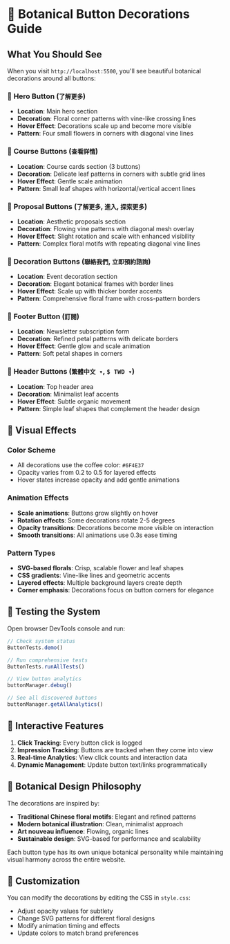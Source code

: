 # 🌸 Botanical Button Decorations Guide

## What You Should See

When you visit `http://localhost:5500`, you'll see beautiful botanical decorations around all buttons:

### 🌟 **Hero Button** (`了解更多`)
- **Location**: Main hero section
- **Decoration**: Floral corner patterns with vine-like crossing lines
- **Hover Effect**: Decorations scale up and become more visible
- **Pattern**: Four small flowers in corners with diagonal vine lines

### 🌿 **Course Buttons** (`查看詳情`)
- **Location**: Course cards section (3 buttons)
- **Decoration**: Delicate leaf patterns in corners with subtle grid lines
- **Hover Effect**: Gentle scale animation
- **Pattern**: Small leaf shapes with horizontal/vertical accent lines

### 🌺 **Proposal Buttons** (`了解更多`, `進入`, `探索更多`)
- **Location**: Aesthetic proposals section
- **Decoration**: Flowing vine patterns with diagonal mesh overlay
- **Hover Effect**: Slight rotation and scale with enhanced visibility
- **Pattern**: Complex floral motifs with repeating diagonal vine lines

### 🌹 **Decoration Buttons** (`聯絡我們`, `立即預約諮詢`)
- **Location**: Event decoration section
- **Decoration**: Elegant botanical frames with border lines
- **Hover Effect**: Scale up with thicker border accents
- **Pattern**: Comprehensive floral frame with cross-pattern borders

### 🌸 **Footer Button** (`訂閱`)
- **Location**: Newsletter subscription form
- **Decoration**: Refined petal patterns with delicate borders
- **Hover Effect**: Gentle glow and scale animation
- **Pattern**: Soft petal shapes in corners

### 🍃 **Header Buttons** (`繁體中文 ▾`, `$ TWD ▾`)
- **Location**: Top header area
- **Decoration**: Minimalist leaf accents
- **Hover Effect**: Subtle organic movement
- **Pattern**: Simple leaf shapes that complement the header design

## 🎨 Visual Effects

### **Color Scheme**
- All decorations use the coffee color: `#6F4E37`
- Opacity varies from 0.2 to 0.5 for layered effects
- Hover states increase opacity and add gentle animations

### **Animation Effects**
- **Scale animations**: Buttons grow slightly on hover
- **Rotation effects**: Some decorations rotate 2-5 degrees
- **Opacity transitions**: Decorations become more visible on interaction
- **Smooth transitions**: All animations use 0.3s ease timing

### **Pattern Types**
- **SVG-based florals**: Crisp, scalable flower and leaf shapes
- **CSS gradients**: Vine-like lines and geometric accents
- **Layered effects**: Multiple background layers create depth
- **Corner emphasis**: Decorations focus on button corners for elegance

## 🧪 Testing the System

Open browser DevTools console and run:

```javascript
// Check system status
ButtonTests.demo()

// Run comprehensive tests
ButtonTests.runAllTests()

// View button analytics
buttonManager.debug()

// See all discovered buttons
buttonManager.getAllAnalytics()
```

## 🎯 Interactive Features

1. **Click Tracking**: Every button click is logged
2. **Impression Tracking**: Buttons are tracked when they come into view
3. **Real-time Analytics**: View click counts and interaction data
4. **Dynamic Management**: Update button text/links programmatically

## 🌟 Botanical Design Philosophy

The decorations are inspired by:
- **Traditional Chinese floral motifs**: Elegant and refined patterns
- **Modern botanical illustration**: Clean, minimalist approach  
- **Art nouveau influence**: Flowing, organic lines
- **Sustainable design**: SVG-based for performance and scalability

Each button type has its own unique botanical personality while maintaining visual harmony across the entire website.

## 🔧 Customization

You can modify the decorations by editing the CSS in `style.css`:
- Adjust opacity values for subtlety
- Change SVG patterns for different floral designs
- Modify animation timing and effects
- Update colors to match brand preferences
